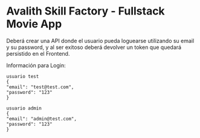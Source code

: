 # Avalith Skill Factory - Fullstack Movie App

Deberá crear una API donde el usuario pueda loguearse utilizando su email y su password, y al ser exitoso deberá devolver un token que quedará persistido en el Frontend.

Información para Login:
```
usuario test
{
"email": "test@test.com",
"password": "123"
}

usuario admin
{
"email": "admin@test.com",
"password": "123"
}

```
